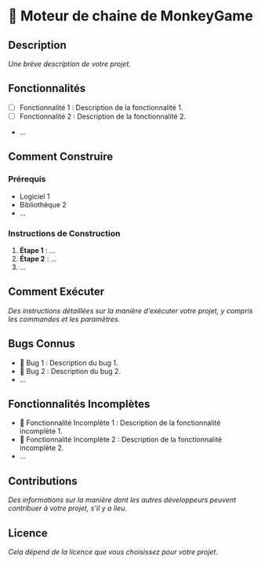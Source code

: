 # 🐒 Moteur de chaine de MonkeyGame

## Description
_Une brève description de votre projet._

## Fonctionnalités
- [ ] Fonctionnalité 1 : Description de la fonctionnalité 1.
- [ ] Fonctionnalité 2 : Description de la fonctionnalité 2.
- ...

## Comment Construire
### Prérequis
- Logiciel 1
- Bibliothèque 2
- ...

### Instructions de Construction
1. **Étape 1** : ...
2. **Étape 2** : ...
3. ...

## Comment Exécuter
*Des instructions détaillées sur la manière d'exécuter votre projet, y compris les commandes et les paramètres.*

## Bugs Connus
- 🐞 Bug 1 : Description du bug 1.
- 🐞 Bug 2 : Description du bug 2.
- ...

## Fonctionnalités Incomplètes
- 🔧 Fonctionnalité Incomplète 1 : Description de la fonctionnalité incomplète 1.
- 🔧 Fonctionnalité Incomplète 2 : Description de la fonctionnalité incomplète 2.
- ...

## Contributions
*Des informations sur la manière dont les autres développeurs peuvent contribuer à votre projet, s'il y a lieu.*

## Licence
*Cela dépend de la licence que vous choisissez pour votre projet.*
